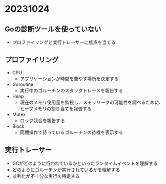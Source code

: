 # 20231024

## Goの診断ツールを使っていない

- プロファイリングと実行トレーサーに焦点を当てる

## プロファイリング

- CPU
  - アプリケーションが時間を費やす場所を決定する
- Goroutine
  - 実行中のゴルーチンのスタックトレースを報告する
- Heap
  - 現在のメモリ使用量を監視し、メモリリークの可能性を調べるために、ヒープメモリの割り当てを報告する
- Mutex
  - ロック競合を報告する
- Block
  - 同期操作で待っているゴルーチンの待機を表示する

## 実行トレーサー

- GCがどのように行われているかといったランタイムイベントを理解する
- どのようにゴルーチンが実行されているかを理解する
- 並列化が不十分な実行を特定する
